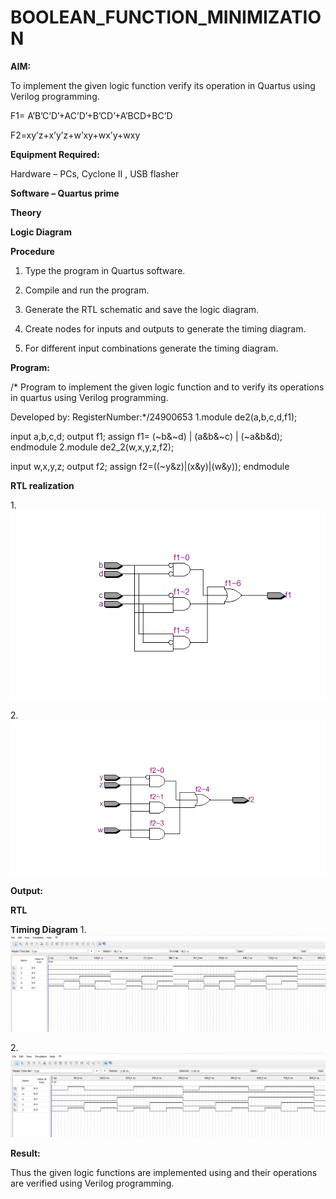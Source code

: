 # BOOLEAN_FUNCTION_MINIMIZATION

**AIM:**

To implement the given logic function verify its operation in Quartus using Verilog programming.

F1= A’B’C’D’+AC’D’+B’CD’+A’BCD+BC’D 

F2=xy’z+x’y’z+w’xy+wx’y+wxy

**Equipment Required:**

Hardware – PCs, Cyclone II , USB flasher

**Software – Quartus prime**

**Theory**

**Logic Diagram**

**Procedure**

1.	Type the program in Quartus software.

2.	Compile and run the program.

3.	Generate the RTL schematic and save the logic diagram.

4.	Create nodes for inputs and outputs to generate the timing diagram.

5.	For different input combinations generate the timing diagram.


**Program:**

/* Program to implement the given logic function and to verify its operations in quartus using Verilog programming. 

Developed by: RegisterNumber:*/24900653
1.module de2(a,b,c,d,f1);

input a,b,c,d;
output f1;
assign f1=  (~b&~d) | (a&b&~c) | (~a&b&d);
endmodule
2.module de2_2(w,x,y,z,f2);

input w,x,y,z;
output f2;
assign f2=((~y&z)|(x&y)|(w&y));
endmodule

**RTL realization**

1.![alt text](<Screenshot 2024-11-26 115128.png>)

2.![alt text](<Screenshot 2024-11-26 113958.png>)

**Output:**

**RTL**

**Timing Diagram**
1.![alt text](<Screenshot 2024-11-26 111904.png>)

2.![alt text](<Screenshot 2024-11-26 114504.png>)

**Result:**

Thus the given logic functions are implemented using and their operations are verified using Verilog programming.


